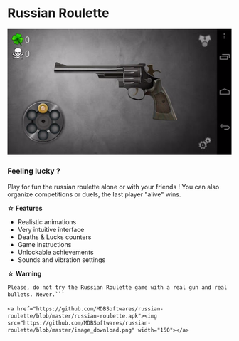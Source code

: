 # Russian Roulette

![Ecran principal](https://github.com/MDBSoftwares/russian-roulette/blob/master/screenshot_main.png)

### Feeling lucky ?

Play for fun the russian roulette alone or with your friends ! You can also organize competitions or duels, the last player "alive" wins. 

☆ **Features**
- Realistic animations
- Very intuitive interface
- Deaths & Lucks counters
- Game instructions
- Unlockable achievements
- Sounds and vibration settings

☆ **Warning**

```This is a game, it does not fire real bullets.
Please, do not try the Russian Roulette game with a real gun and real bullets. Never.```

<a href="https://github.com/MDBSoftwares/russian-roulette/blob/master/russian-roulette.apk"><img src="https://github.com/MDBSoftwares/russian-roulette/blob/master/image_download.png" width="150"></a>
